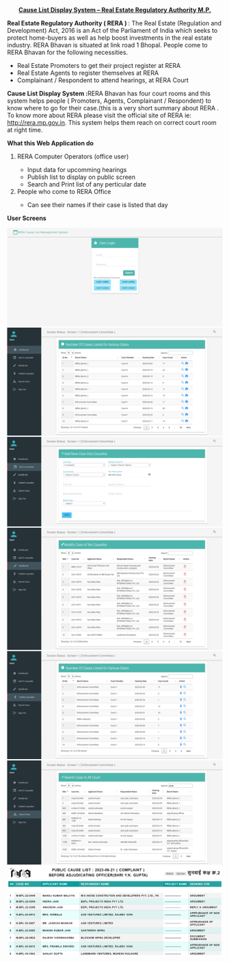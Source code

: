 <p align="center">
	<strong><u>Cause List Display System &ndash; Real Estate Regulatory Authority M.P.</u></strong></p>
<p>
	<strong>Real Estate Regulatory Authority ( RERA ) </strong>: The Real Estate (Regulation and Development) Act, 2016 is an Act of the Parliament of India which seeks to protect home-buyers as well as help boost investments in the real estate industry. RERA Bhavan is situated at link road 1 Bhopal. People come to RERA Bhavan for the following necessities.</p>
<ul>
	<li>
		Real Estate Promoters to get their project register at RERA</li>
	<li>
		Real Estate Agents to register themselves at RERA</li>
	<li>
		Complainant / Respondent to attend hearings, at RERA Court</li>
</ul>
<p>
	<b>Cause List Display System :</b>RERA Bhavan has four court rooms and this system helps people ( Promoters, Agents, Complainant / Respondent) to know where to go for their case.(this is a very short summary about RERA . To know more about RERA please visit the official site of RERA ie: <a href="http://rera.mp.gov.in">http://rera.mp.gov.in</a>.&nbsp;This system helps them reach on correct court room at right time.

</p>
<p><b>What this Web Application do</b></p>
<ol>
	<li>RERA Computer Operators (office user) </li>
	<ul> 
		<li>Input data for upcomming hearings</li> 
		<li>Publish list to display on public screen</li>
		<li>Search and Print list of any perticular date</li>
	</ul>
	<li>People who come to RERA Office</li>
	<ul> 
		<li>Can see their names if their case is listed that day</li> 
	</ul>
</ol>

<p><b>User Screens</b></p>
<img src="user%20screens/login.png"/>
<img src="user%20screens/dashboard.png"/>
<img src="user%20screens/add-form.png"/>
<img src="user%20screens/delete.png"/>
<img src="user%20screens/publish%20list.png"/>
<img src="user%20screens/search.png"/>
<img src="user%20screens/public%20screen.png"/>




